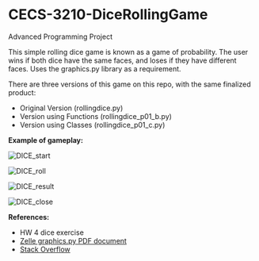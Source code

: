 # CECS-3210-DiceRollingGame
Advanced Programming Project

This simple rolling dice game is known as a game of probability. The user wins if both dice have the same faces, and loses if they have different faces. Uses the graphics.py library as a requirement.

There are three versions of this game on this repo, with the same finalized product:
- Original Version (rollingdice.py)
- Version using Functions (rollingdice_p01_b.py)
- Version using Classes (rollingdice_p01_c.py)

**Example of gameplay:**

![DICE_start](https://github.com/edmariemarr/Dice-Rolling-Game/blob/main/img/Capture1.PNG?raw=true?)

![DICE_roll](https://github.com/edmariemarr/Dice-Rolling-Game/blob/main/img/Capture2.PNG?raw=true)

![DICE_result](https://github.com/edmariemarr/Dice-Rolling-Game/blob/main/img/Capture3.PNG?raw=true)

![DICE_close](https://github.com/edmariemarr/Dice-Rolling-Game/blob/main/img/Capture4.PNG?raw=true)

**References:**
- HW 4 dice exercise
- [Zelle graphics.py PDF document](https://mcsp.wartburg.edu/zelle/python/graphics/graphics.pdf)
- [Stack Overflow](https://stackoverflow.com/questions/15651521/dice-roll-in-python-gui)

